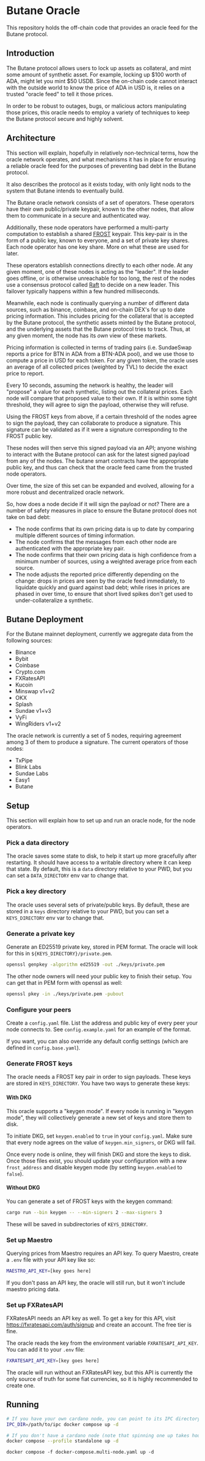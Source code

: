 # Butane Oracle

This repository holds the off-chain code that provides an oracle feed for the Butane protocol.

## Introduction

The Butane protocol allows users to lock up assets as collateral, and mint some amount of synthetic asset. For example, locking up $100 worth of ADA, might let you mint $50 USDB. Since the on-chain code cannot interact with the outside world to know the price of ADA in USD is, it relies on a trusted "oracle feed" to tell it those prices.

In order to be robust to outages, bugs, or malicious actors manipulating those prices, this oracle needs to employ a variety of techniques to keep the Butane protocol secure and highly solvent.

## Architecture

This section will explain, hopefully in relatively non-technical terms, how the oracle network operates, and what mechanisms it has in place for ensuring a reliable oracle feed for the purposes of preventing bad debt in the Butane protocol.

It also describes the protocol as it exists today, with only light nods to the system that Butane intends to eventually build.

The Butane oracle network consists of a set of operators. These operators have their own public/private keypair, known to the other nodes, that allow them to communicate in a secure and authenticated way.

Additionally, these node operators have performed a multi-party computation to establish a shared [FROST](https://github.com/ZcashFoundation/frost) keypair. This key-pair is in the form of a public key, known to everyone, and a set of private key shares. Each node operator has one key share. More on what these are used for later.

These operators establish connections directly to each other node. At any given moment, one of these nodes is acting as the "leader". If the leader goes offline, or is otherwise unreachable for too long, the rest of the nodes use a consensus protocol called [Raft](https://raft.github.io/) to decide on a new leader. This failover typically happens within a few hundred milliseconds.

Meanwhile, each node is continually querying a number of different data sources, such as binance, coinbase, and on-chain DEX's for up to date pricing information. This includes pricing for the collateral that is accepted by the Butane protocol, the synthetic assets minted by the Butane protocol, and the underlying assets that the Butane protocol tries to track. Thus, at any given moment, the node has its _own_ view of these markets.

Pricing information is collected in terms of trading pairs (i.e. SundaeSwap reports a price for BTN in ADA from a BTN-ADA pool), and we use those to compute a price in USD for each token. For any given token, the oracle uses an average of all collected prices (weighted by TVL) to decide the exact price to report.

Every 10 seconds, assuming the network is healthy, the leader will "propose" a value for each synthetic, listing out the collateral prices. Each node will compare that proposed value to their own. If it is within some tight threshold, they will agree to sign the payload, otherwise they will refuse.

Using the FROST keys from above, if a certain threshold of the nodes agree to sign the payload, they can collaborate to produce a signature. This signature can be validated as if it were a signature corresponding to the FROST public key.

These nodes will then serve this signed payload via an API; anyone wishing to interact with the Butane protocol can ask for the latest signed payload from any of the nodes. The butane smart contracts have the appropriate public key, and thus can check that the oracle feed came from the trusted node operators.

Over time, the size of this set can be expanded and evolved, allowing for a more robust and decentralized oracle network.

So, how does a node decide if it will sign the payload or not? There are a number of safety measures in place to ensure the Butane protocol does not take on bad debt:

- The node confirms that its own pricing data is up to date by comparing multiple different sources of timing information.
- The node confirms that the messages from each other node are authenticated with the appropriate key pair.
- The node confirms that their own pricing data is high confidence from a minimum number of sources, using a weighted average price from each source.
- The node adjusts the reported price differently depending on the change: drops in prices are seen by the oracle feed immediately, to liquidate quickly and guard against bad debt; while rises in prices are phased in over time, to ensure that short lived spikes don't get used to under-collateralize a synthetic.

## Butane Deployment

For the Butane mainnet deployment, currently we aggregate data from the following sources:

- Binance
- Bybit
- Coinbase
- Crypto.com
- FXRatesAPI
- Kucoin
- Minswap v1+v2
- OKX
- Splash
- Sundae v1+v3
- VyFi
- WingRiders v1+v2

The oracle network is currently a set of 5 nodes, requiring agreement among 3 of them to produce a signature. The current operators of those nodes:

- TxPipe
- Blink Labs
- Sundae Labs
- Easy1
- Butane

## Setup

This section will explain how to set up and run an oracle node, for the node operators.

### Pick a data directory

The oracle saves some state to disk, to help it start up more gracefully after restarting. It should have access to a writable directory where it can keep that state. By default, this is a `data` directory relative to your PWD, but you can set a `DATA_DIRECTORY` env var to change that.

### Pick a key directory

The oracle uses several sets of private/public keys. By default, these are stored in a `keys` directory relative to your PWD, but you can set a `KEYS_DIRECTORY` env var to change that.

### Generate a private key

Generate an ED25519 private key, stored in PEM format. The oracle will look for this in `${KEYS_DIRECTORY}/private.pem`.

```sh
openssl genpkey -algorithm ed25519 -out ./keys/private.pem
```

The other node owners will need your public key to finish their setup. You can get that in PEM form with openssl as well:

```sh
openssl pkey -in ./keys/private.pem -pubout
```

### Configure your peers

Create a `config.yaml` file. List the address and public key of every peer your node connects to. See `config.example.yaml` for an example of the format.

If you want, you can also override any default config settings (which are defined in `config.base.yaml`).

### Generate FROST keys

The oracle needs a FROST key pair in order to sign payloads. These keys are stored in `KEYS_DIRECTORY`. You have two ways to generate these keys:

#### With DKG

This oracle supports a "keygen mode". If every node is running in "keygen mode", they will collectively generate a new set of keys and store them to disk.

To initiate DKG, set `keygen.enabled` to `true` in your `config.yaml`. Make sure that every node agrees on the value of `keygen.min_signers`, or DKG will fail.

Once every node is online, they will finish DKG and store the keys to disk. Once those files exist, you should update your configuration with a new `frost_address` and disable keygen mode (by setting `keygen.enabled` to `false`).

#### Without DKG

You can generate a set of FROST keys with the keygen command:

```sh
cargo run --bin keygen -- --min-signers 2 --max-signers 3
```

These will be saved in subdirectories of `KEYS_DIRECTORY`.

### Set up Maestro

Querying prices from Maestro requires an API key. To query Maestro, create a `.env` file with your API key like so:

```sh
MAESTRO_API_KEY=[key goes here]
```

If you don't pass an API key, the oracle will still run, but it won't include maestro pricing data.

### Set up FXRatesAPI

FXRatesAPI needs an API key as well. To get a key for this API, visit https://fxratesapi.com/auth/signup and create an account. The free tier is fine.

The oracle reads the key from the environment variable `FXRATESAPI_API_KEY`. You can add it to your `.env` file:

```sh
FXRATESAPI_API_KEY=[key goes here]
```

The oracle will run without an FXRatesAPI key, but this API is currently the only source of truth for some fiat currencies, so it is highly recommended to create one.

## Running

```sh
# If you have your own cardano node, you can point to its IPC directory
IPC_DIR=/path/to/ipc docker compose up -d

# If you don't have a cardano node (note that spinning one up takes hours)
docker compose --profile standalone up -d

```

`docker compose -f docker-compose.multi-node.yaml up -d`
